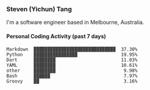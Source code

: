 ### Steven (Yichun) Tang

I'm a software engineer based in Melbourne, Australia.

#### Personal Coding Activity (past 7 days)
```
Markdown  ▓▓▓▓▓▓▓▓▓▓▓▓▓▓▓▓▓▓▓▓▓▓▓▓▓▓▓▓▓▓  37.30%
Python    ▓▓▓▓▓▓▓▓▓▓▓▓▓▓▓▓                19.95%
Dart      ▓▓▓▓▓▓▓▓                        11.03%
YAML      ▓▓▓▓▓▓▓▓                        10.61%
other     ▓▓▓▓▓▓▓▓                         9.98%
Bash      ▓▓▓▓▓▓                           7.97%
Groovy    ▓▓                               3.16%
```
